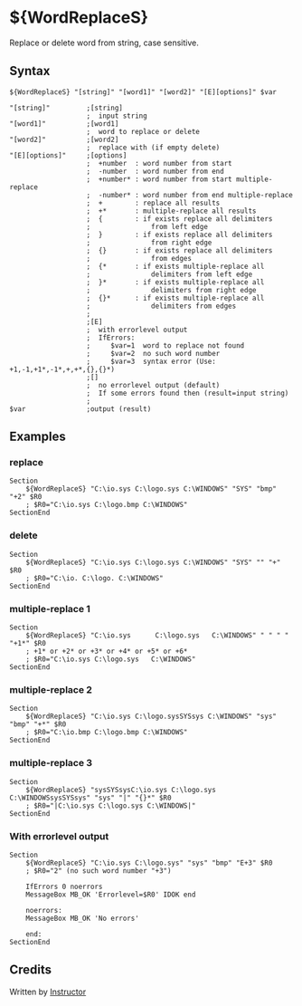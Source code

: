 # ${WordReplaceS}

Replace or delete word from string, case sensitive.

## Syntax

    ${WordReplaceS} "[string]" "[word1]" "[word2]" "[E][options]" $var

    "[string]"         ;[string]
                       ;  input string
    "[word1]"          ;[word1]
                       ;  word to replace or delete
    "[word2]"          ;[word2]
                       ;  replace with (if empty delete)
    "[E][options]"     ;[options]
                       ;  +number  : word number from start
                       ;  -number  : word number from end
                       ;  +number* : word number from start multiple-replace
                       ;  -number* : word number from end multiple-replace
                       ;  +        : replace all results
                       ;  +*       : multiple-replace all results
                       ;  {        : if exists replace all delimiters
                       ;               from left edge
                       ;  }        : if exists replace all delimiters
                       ;               from right edge
                       ;  {}       : if exists replace all delimiters
                       ;               from edges
                       ;  {*       : if exists multiple-replace all
                       ;               delimiters from left edge
                       ;  }*       : if exists multiple-replace all
                       ;               delimiters from right edge
                       ;  {}*      : if exists multiple-replace all
                       ;               delimiters from edges
                       ;
                       ;[E]
                       ;  with errorlevel output
                       ;  IfErrors:
                       ;     $var=1  word to replace not found
                       ;     $var=2  no such word number
                       ;     $var=3  syntax error (Use: +1,-1,+1*,-1*,+,+*,{},{}*)
                       ;[]
                       ;  no errorlevel output (default)
                       ;  If some errors found then (result=input string)
                       ;
    $var               ;output (result)

## Examples

### replace

    Section
        ${WordReplaceS} "C:\io.sys C:\logo.sys C:\WINDOWS" "SYS" "bmp" "+2" $R0
        ; $R0="C:\io.sys C:\logo.bmp C:\WINDOWS"
    SectionEnd

### delete

    Section
        ${WordReplaceS} "C:\io.sys C:\logo.sys C:\WINDOWS" "SYS" "" "+" $R0
        ; $R0="C:\io. C:\logo. C:\WINDOWS"
    SectionEnd

### multiple-replace 1

    Section
        ${WordReplaceS} "C:\io.sys      C:\logo.sys   C:\WINDOWS" " " " " "+1*" $R0
        ; +1* or +2* or +3* or +4* or +5* or +6*
        ; $R0="C:\io.sys C:\logo.sys   C:\WINDOWS"
    SectionEnd

### multiple-replace 2

    Section
        ${WordReplaceS} "C:\io.sys C:\logo.sysSYSsys C:\WINDOWS" "sys" "bmp" "+*" $R0
        ; $R0="C:\io.bmp C:\logo.bmp C:\WINDOWS"
    SectionEnd

### multiple-replace 3

    Section
        ${WordReplaceS} "sysSYSsysC:\io.sys C:\logo.sys C:\WINDOWSsysSYSsys" "sys" "|" "{}*" $R0
        ; $R0="|C:\io.sys C:\logo.sys C:\WINDOWS|"
    SectionEnd

### With errorlevel output

    Section
        ${WordReplaceS} "C:\io.sys C:\logo.sys" "sys" "bmp" "E+3" $R0
        ; $R0="2" (no such word number "+3")

        IfErrors 0 noerrors
        MessageBox MB_OK 'Errorlevel=$R0' IDOK end

        noerrors:
        MessageBox MB_OK 'No errors'

        end:
    SectionEnd

## Credits

Written by [Instructor][1]

[1]: http://nsis.sourceforge.net/User:Instructor